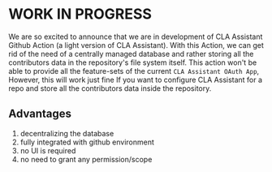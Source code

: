 # WORK IN PROGRESS

We are so excited to announce that we are  in development of CLA Assistant Github Action (a light version of CLA Assistant). With this Action, we can get rid of the need of a centrally managed database and rather storing all the contributors data in the repository's file system itself.  This action won't be able to provide all the feature-sets  of the current `CLA Assistant OAuth App`, However, this will work just fine If you want to configure CLA Assistant for a repo and store all the contributors data inside the repository. 

## Advantages
1. decentralizing the database
1. fully integrated with github environment 
1. no UI is required
1. no need to grant any permission/scope

